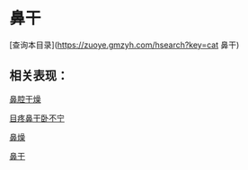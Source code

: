 # 鼻干
[查询本目录](https://zuoye.gmzyh.com/hsearch?key=cat 鼻干)

## 相关表现：

[鼻腔干燥](https://zuoye.gmzyh.com/search?key=鼻腔干燥)
[目疼鼻干卧不宁](https://zuoye.gmzyh.com/search?key=目疼鼻干卧不宁)
[鼻燥](https://zuoye.gmzyh.com/search?key=鼻燥)
[鼻干](https://zuoye.gmzyh.com/search?key=鼻干)